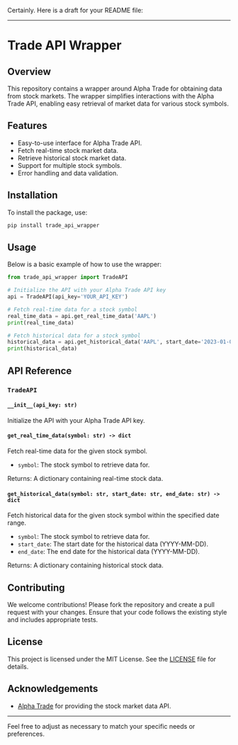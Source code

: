 Certainly. Here is a draft for your README file:

---

# Trade API Wrapper

## Overview

This repository contains a wrapper around Alpha Trade for obtaining data from stock markets. The wrapper simplifies interactions with the Alpha Trade API, enabling easy retrieval of market data for various stock symbols.

## Features

- Easy-to-use interface for Alpha Trade API.
- Fetch real-time stock market data.
- Retrieve historical stock market data.
- Support for multiple stock symbols.
- Error handling and data validation.

## Installation

To install the package, use:

```bash
pip install trade_api_wrapper
```

## Usage

Below is a basic example of how to use the wrapper:

```python
from trade_api_wrapper import TradeAPI

# Initialize the API with your Alpha Trade API key
api = TradeAPI(api_key='YOUR_API_KEY')

# Fetch real-time data for a stock symbol
real_time_data = api.get_real_time_data('AAPL')
print(real_time_data)

# Fetch historical data for a stock symbol
historical_data = api.get_historical_data('AAPL', start_date='2023-01-01', end_date='2023-06-30')
print(historical_data)
```

## API Reference

### `TradeAPI`

#### `__init__(api_key: str)`

Initialize the API with your Alpha Trade API key.

#### `get_real_time_data(symbol: str) -> dict`

Fetch real-time data for the given stock symbol.

- `symbol`: The stock symbol to retrieve data for.

Returns: A dictionary containing real-time stock data.

#### `get_historical_data(symbol: str, start_date: str, end_date: str) -> dict`

Fetch historical data for the given stock symbol within the specified date range.

- `symbol`: The stock symbol to retrieve data for.
- `start_date`: The start date for the historical data (YYYY-MM-DD).
- `end_date`: The end date for the historical data (YYYY-MM-DD).

Returns: A dictionary containing historical stock data.

## Contributing

We welcome contributions! Please fork the repository and create a pull request with your changes. Ensure that your code follows the existing style and includes appropriate tests.

## License

This project is licensed under the MIT License. See the [LICENSE](LICENSE) file for details.

## Acknowledgements

- [Alpha Trade](https://www.alphatrade.com/) for providing the stock market data API.

---

Feel free to adjust as necessary to match your specific needs or preferences.
